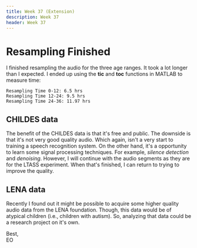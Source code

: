```yaml
---
title: Week 37 (Extension)
description: Week 37
header: Week 37
---
```


# Resampling Finished

I finished resampling the audio for the three age ranges. It took a lot longer than I expected. I ended up using the <b>tic</b> and <b>toc</b> functions in MATLAB to measure time:

```
Resampling Time 0-12: 6.5 hrs
Resampling Time 12-24: 9.5 hrs
Resampling Time 24-36: 11.97 hrs
```

## CHILDES data
The benefit of the CHILDES data is that it's free and public. The downside is that it's not very good quality audio. Which again, isn't a very start to training a speech recognition system. On the other hand, it's a opportunity to learn some signal processing techniques. For example, <i>silence detection</i> and <i>denoising</i>. However, I will continue with the audio segments as they are for the LTASS experiment. When that's finished, I can return to trying to improve the quality.


## LENA data
Recently I found out it might be possible to acquire some higher quality audio data from the LENA foundation. Though, this data would be of atypical children (i.e., children with autism). So, analyzing that data could be a research project on it's own.


Best, <br />
EO
